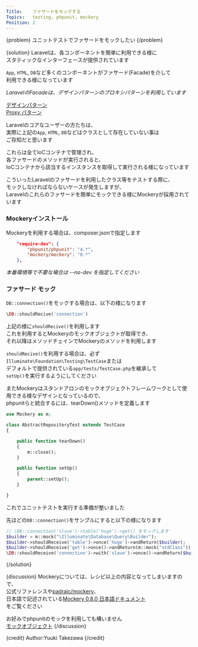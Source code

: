 ```yaml
---
Title:    ファサードをモックする
Topics:   testing, phpunit, mockery
Position: 2
---
```


{problem}
ユニットテストでファサードをモックしたい
{/problem}

{solution}
Laravelは、各コンポーネントを簡単に利用できる様に  
スタティックなインターフェースが提供されています

`App`, `HTML`, `DB`など多くのコンポーネントがファサード(Facade)を介して  
利用できる様になっています

_LaravelのFacadeは、デザインパターンのプロキシパターンを利用しています_

[デザインパターン](http://ja.wikipedia.org/wiki/%E3%83%87%E3%82%B6%E3%82%A4%E3%83%B3%E3%83%91%E3%82%BF%E3%83%BC%E3%83%B3_%28%E3%82%BD%E3%83%95%E3%83%88%E3%82%A6%E3%82%A7%E3%82%A2%29)  
[Proxy パターン](http://ja.wikipedia.org/wiki/Proxy_%E3%83%91%E3%82%BF%E3%83%BC%E3%83%B3)

Laravelのコアなユーザーの方たちは、  
実際に上記の`App`, `HTML`, `DB`などはクラスとして存在していない事は  
ご存知だと思います

これらは全てIoCコンテナで管理され、  
各ファサードのメソッドが実行されると、  
IoCコンテナから該当するインスタンスを取得して実行される様になっています

こういったLaravelのファサードを利用したクラス等をテストする際に、  
モックしなければならないケースが発生しますが、  
Laravelのこれらのファサードを簡単にモックできる様にMockeryが採用されています

### Mockeryインストール
Mockeryを利用する場合は、composer.jsonで指定します

```json
    "require-dev": {
        "phpunit/phpunit": "4.*",
        "mockery/mockery": "0.*"
    },
```

_本番環境等で不要な場合は --no-dev を指定してください_

### ファサード モック

`DB::connection()`をモックする場合は、以下の様になります

```php
\DB::shouldRecive('connection')
```

上記の様に`shouldRecive()`を利用します  
これを利用するとMockeryのモックオブジェクトが取得でき、  
それ以降はメソッドチェインでMockeryのメソッドを利用します

`shouldRecive()`を利用する場合は、必ず`Illuminate\Foundation\Testing\TestCase`または  
デフォルトで提供されている`app/tests/TestCase.php`を継承して  
`setUp()`を実行するようにしてください

またMockeryはスタンドアロンのモックオブジェクトフレームワークとして使用できる様なデザインとなっているので、  
phpunitらと統合するには、tearDown()メソッドを定義します

```php
use Mockery as m;

class AbstractRepositoryTest extends TestCase
{

    public function tearDown()
    {
        m::close();
    }

    public function setUp()
    {
        parent::setUp();
    }

}
```

これでユニットテストを実行する準備が整いました

先ほどの`DB::connection()`をサンプルにすると以下の様になります

```php
// \DB::connection('slave')->table('hoge')->get() をモックします
$builder = m::mock("\Illuminate\Database\Query\Builder");
$builder->shouldReceive('table')->once('hoge')->andReturn($builder);
$builder->shouldReceive('get')->once()->andReturn(m::mock("stdClass"));
\DB::shouldReceive('connection')->with('slave')->once()->andReturn($builder);
```
{/solution}

{discussion}
Mockeryについては、レシピ以上の内容となってしまいますので、  
公式リファレンスや[padraic/mockery](https://github.com/padraic/mockery#documentation)、  
日本語で記述されている[Mockery 0.8.0 日本語ドキュメント](http://kore1server.com/202/Mockery+0.8.0+%E6%97%A5%E6%9C%AC%E8%AA%9E%E3%83%89%E3%82%AD%E3%83%A5%E3%83%A1%E3%83%B3%E3%83%88)  
をご覧ください

お好みでphpunitのモックを利用しても構いません  
[モックオブジェクト](https://phpunit.de/manual/current/ja/test-doubles.html#test-doubles.mock-objects)
{/discussion}

{credit}
Author:Yuuki Takezawa
{/credit}
